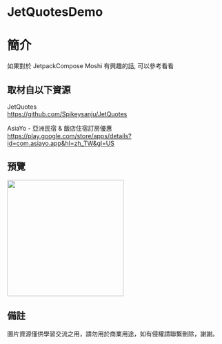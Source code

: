 # JetQuotesDemo

簡介
==================================
如果對於 JetpackCompose Moshi 有興趣的話, 可以參考看看                               

取材自以下資源
--------
JetQuotes                                                                 
https://github.com/Spikeysanju/JetQuotes    
	
AsiaYo - 亞洲民宿 & 飯店住宿訂房優惠                                                                 
https://play.google.com/store/apps/details?id=com.asiayo.app&hl=zh_TW&gl=US 
                                                                                                                  
預覽
--------
<p align="left">
  <img src="https://i.imgur.com/DDeQcIT.png" width="270"/>
</p> 

備註
--------
圖片資源僅供學習交流之用，請勿用於商業用途，如有侵權請聯繫刪除，謝謝。

